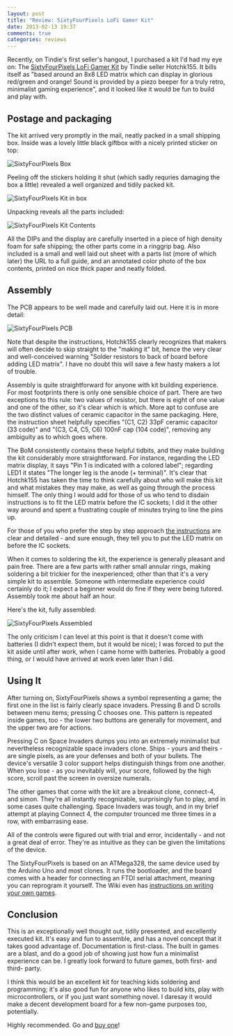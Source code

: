 ```yaml
---
layout: post
title: "Review: SixtyFourPixels LoFi Gamer Kit"
date: 2013-02-13 19:37
comments: true
categories: reviews
---
```


Recently, on Tindie's first seller's hangout, I purchased a kit I'd had my eye on: The [SixtyFourPixels LoFi Gamer Kit](https://tindie.com/stores/hotchk155/sixtyfourpixels-lo-fi-gamer-kit/) by Tindie seller Hotchk155. It bills itself as "based around an 8x8 LED matrix which can display in glorious red/green and orange! Sound is provided by a piezo beeper for a truly retro, minimalist gaming experience", and it looked like it would be fun to build and play with.

## Postage and packaging

The kit arrived very promptly in the mail, neatly packed in a small shipping box. Inside was a lovely little black giftbox with a nicely printed sticker on top:

![SixtyFourPixels Box](https://lh3.googleusercontent.com/-aKDP9_8SIBs/URvtORiGQTI/AAAAAAAACmg/g4HKctL5hK0/w529-h480-p-k/P1010265.JPG)

Peeling off the stickers holding it shut (which sadly requries damaging the box a little) revealed a well organized and tidily packed kit.

![SixtyFourPixels Kit in box](https://lh6.googleusercontent.com/-n8YfMARwPhM/URvtPjFAdZI/AAAAAAAACmo/sKZDCdGGsS4/w315-h237-n-k/P1010266.JPG)

Unpacking reveals all the parts included:

![SixtyFourPixels Kit Contents](https://lh3.googleusercontent.com/-UgWLLWDLUH4/URvtQ4RAGGI/AAAAAAAACmw/m34Xu9a-9ig/w317-h237-n-k/P1010267.JPG)

All the DIPs and the display are carefully inserted in a piece of high density foam for safe shipping; the other parts come in a ringgrip bag. Also included is a small and well laid out sheet with a parts list (more of which later) the URL to a full guide, and an annotated color photo of the box contents, printed on nice thick paper and neatly folded.

## Assembly

The PCB appears to be well made and carefully laid out. Here it is in more detail:

![SixtyFourPixels PCB](https://lh4.googleusercontent.com/-6hL_08CX8II/URvtSJJwoZI/AAAAAAAACm4/1fQ41EgOPQQ/w316-h237-n-k/P1010268.JPG)

Note that despite the instructions, Hotchk155 clearly recognizes that makers will often decide to skip straight to the "making it" bit, hence the very clear and well-conceived warning "Solder resistors to back of board before adding LED matrix". I have no doubt this will save a few hasty makers a lot of trouble.

Assembly is quite straightforward for anyone with kit building experience. For most footprints there is only one sensible choice of part. There are two exceptions to this rule: two values of resistor, but there is eight of one value and one of the other, so it's clear which is which. More apt to confuse are the two distinct values of ceramic capacitor in the same packaging. Here, the instruction sheet helpfully specifies "(C1, C2) 33pF ceramic capacitor (33 code)" and "(C3, C4, C5, C6) 100nF cap (104 code)", removing any ambiguity as to which goes where.

The BoM consistently contains these helpful tidbits, and they make building the kit considerably more straightforward. For instance, regarding the LED matrix display, it says "Pin 1 is indicated with a colored label"; regarding LED1 it states "The longer leg is the anode (+ terminal)". It's clear that Hotchk155 has taken the time to think carefully about who will make this kit and what mistakes they may make, as well as going through the process himself. The only thing I would add for those of us who tend to disdain instructions is to fit the LED matrix before the IC sockets; I did it the other way around and spent a frustrating couple of minutes trying to line the pins up.

For those of you who prefer the step by step approach [the instructions](https://github.com/hotchk155/AVRGame/wiki/Build) are clear and detailed - and sure enough, they tell you to put the LED matrix on before the IC sockets.

When it comes to soldering the kit, the experience is generally pleasant and pain free. There are a few parts with rather small annular rings, making soldering a bit trickier for the inexperienced; other than that it's a very simple kit to assemble. Someone with intermediate experience could certainly do it; I expect a beginner would do fine if they were being tutored. Assembly took me about half an hour.

Here's the kit, fully assembled:

![SixtyFourPixels Assembled](https://lh3.googleusercontent.com/-M113WBP8t44/URvtTy5QXqI/AAAAAAAACnA/O89JToNFbcg/w316-h237-n-k/P1010269.JPG)

The only criticism I can level at this point is that it doesn't come with batteries (I didn't expect them, but it would be nice); I was forced to put the kit aside until after work, when I came home with batteries. Probably a good thing, or I would have arrived at work even later than I did.

## Using It

After turning on, SixtyFourPixels shows a symbol representing a game; the first one in the list is fairly clearly space invaders. Pressing B and D scrolls between menu items; pressing C chooses one. This pattern is repeated inside games, too - the lower two buttons are generally for movement, and the upper two are for actions.

Pressing C on Space Invaders dumps you into an extremely minimalist but nevertheless recognizable space invaders clone. Ships - yours and theirs - are single pixels, as are your defenses and both of your bullets. The device's versatile 3 color support helps distinguish things from one another. When you lose - as you inevitably will, your score, followed by the high score, scroll past the screen in oversize numerals.

The other games that come with the kit are a breakout clone, connect-4, and simon. They're all instantly recognizable, surprisingly fun to play, and in some cases quite challenging. Space Invaders was tough, and in my brief attempt at playing Connect 4, the computer trounced me three times in a row, with embarrasing ease.

All of the controls were figured out with trial and error, incidentally - and not a great deal of error. They're as intuitive as they can be given the limitations of the device.

The SixtyFourPixels is based on an ATMega328, the same device used by the Arduino Uno and most clones. It runs the bootloader, and the board comes with a header for connecting an FTDI serial attachment, meaning you can reprogram it yourself. The Wiki even has [instructions on writing your own games](https://github.com/hotchk155/AVRGame/wiki/Programming-The-Games).

## Conclusion

This is an exceptionally well thought out, tidily presented, and excellently executed kit. It's easy and fun to assemble, and has a novel concept that it takes good advantage of. Documentation is first-class. The built in games are a blast, and do a good job of showing just how fun a minimalist experience can be. I greatly look forward to future games, both first- and third- party.

I think this would be an excellent kit for teaching kids soldering and programming; it's also good fun for anyone who likes to build kits, play with microcontrollers, or if you just want something novel. I daresay it would make a decent development board for a few non-game purposes too, potentially.

Highly recommended. Go and [buy one](https://tindie.com/shops/hotchk155/sixtyfourpixels-lo-fi-gamer-kit/)!
